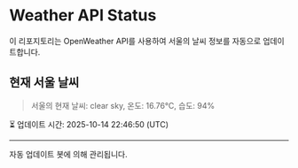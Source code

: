 
# Weather API Status

이 리포지토리는 OpenWeather API를 사용하여 서울의 날씨 정보를 자동으로 업데이트합니다.

## 현재 서울 날씨
> 서울의 현재 날씨: clear sky, 온도: 16.76°C, 습도: 94%

⏳ 업데이트 시간: 2025-10-14 22:46:50 (UTC)

---
자동 업데이트 봇에 의해 관리됩니다.
